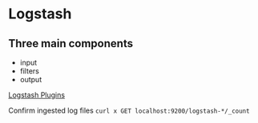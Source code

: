 # Logstash

## Three main components
- input
- filters
- output

[Logstash Plugins](https://www.elastic.co/guide/en/logstash/current/index.html)


Confirm ingested log files
`curl x GET localhost:9200/logstash-*/_count`
